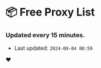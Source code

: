 # :package: Free Proxy List
### Updated every 15 minutes.

- Last updated: `2024-09-04 00:59`

:heart:
